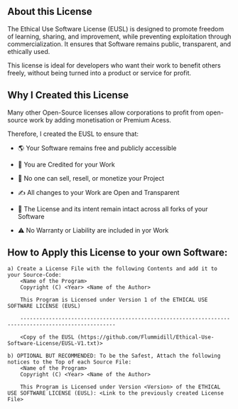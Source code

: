 ## About this License

The Ethical Use Software License (EUSL) is designed to promote freedom of learning, sharing, and improvement, while preventing exploitation through commercialization.
It ensures that Software remains public, transparent, and ethically used.

This license is ideal for developers who want their work to benefit others freely, without being turned into a product or service for profit.


## Why I Created this License

Many other Open-Source licenses allow corporations to profit from open-source work by adding monetisation or Premium Acess.


Therefore, I created the EUSL to ensure that:

- 🌎 Your Software remains free and publicly accessible

- 📜 You are Credited for your Work

- 💸 No one can sell, resell, or monetize your Project

- ✍️ All changes to your Work are Open and Transparent

- 💬 The License and its intent remain intact across all forks of your Software

- ⚠️ No Warranty or Liability are included in yor Work


## How to Apply this License to your own Software:

	a) Create a License File with the following Contents and add it to your Source-Code:
		<Name of the Program>
		Copyright (C) <Year> <Name of the Author>
		
		This Program is Licensed under Version 1 of the ETHICAL USE SOFTWARE LICENSE (EUSL)
		
		----------------------------------------------------------------------------------------------------
		
		<Copy of the EUSL (https://github.com/Flummidill/Ethical-Use-Software-License/EUSL-V1.txt)>
		
	b) OPTIONAL BUT RECOMMENDED: To be the Safest, Attach the following notices to the Top of each Source File:
		<Name of the Program>
		Copyright (C) <Year> <Name of the Author>
		
		This Program is Licensed under Version <Version> of the ETHICAL USE SOFTWARE LICENSE (EUSL): <Link to the previously created License File>
